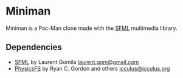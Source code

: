 # Miniman

Miniman is a Pac-Man clone made with the [SFML](http://www.sfml-dev.org/) multimedia library. 

## Dependencies

- [SFML](http://www.sfml-dev.org/) by Laurent Gomila <laurent.gom@gmail.com>
- [PhysicsFS](http://icculus.org/physfs/) by Ryan C. Gordon and others <icculus@icculus.org>
